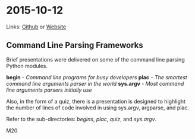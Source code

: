 # 2015-10-12
Links: [Github](https://github.com/irsbugs/meetings/blob/master/2015/2015-10-12/README.md) or [Website](https://irsbugs.github.io/meetings/2015/2015-10-12/) 

## Command Line Parsing Frameworks

Brief presentations were delivered on some of the command line parsing 
Python modules. 

**begin** - *Command line programs for busy developers*
**plac** - *The smartest command line arguments parser in the world*
**sys.argv** - *Most command line arguments parsers initially use*


Also, in the form of a quiz, there is a presentation is designed to 
highlight the number of lines of code involved in using sys.argv, argparse, and plac.

Refer to the sub-directories: *begins*, *plac*, *quiz*, and *sys.argv*.

M20
